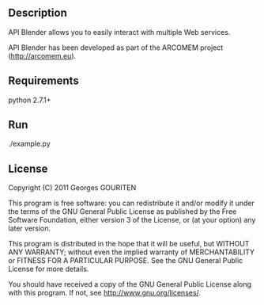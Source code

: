 Description
-------
API Blender allows you to easily interact with multiple Web services.

API Blender has been developed as part of the
ARCOMEM project (http://arcomem.eu).

Requirements
------------
python 2.7.1+

Run
---
./example.py

License
-------
Copyright (C) 2011  Georges GOURITEN 

This program is free software: you can redistribute it and/or modify
it under the terms of the GNU General Public License as published by
the Free Software Foundation, either version 3 of the License, or
(at your option) any later version.

This program is distributed in the hope that it will be useful,
but WITHOUT ANY WARRANTY; without even the implied warranty of
MERCHANTABILITY or FITNESS FOR A PARTICULAR PURPOSE.  See the
GNU General Public License for more details.

You should have received a copy of the GNU General Public License
along with this program.  If not, see <http://www.gnu.org/licenses/>.
